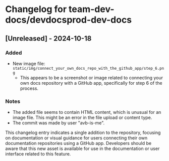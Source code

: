 

  # Changelog for team-dev-docs/devdocsprod-dev-docs

## [Unreleased] - 2024-10-18

### Added
- New image file: `static/img/connect_your_own_docs_repo_with_the_github_app/step_6.png`
  - This appears to be a screenshot or image related to connecting your own docs repository with a GitHub app, specifically for step 6 of the process.

### Notes
- The added file seems to contain HTML content, which is unusual for an image file. This might be an error in the file upload or content type.
- The commit was made by user "avb-is-me".

This changelog entry indicates a single addition to the repository, focusing on documentation or visual guidance for users connecting their own documentation repositories using a GitHub app. Developers should be aware that this new asset is available for use in the documentation or user interface related to this feature.

  